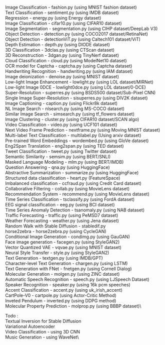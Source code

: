 Image Classification - fashion.py (using MNIST fashion dataset)\
Text Classification - sentiment.py (using IMDB dataset)\
Regression - energy.py (using Energy dataset)\
Image Classification - cifar10.py (using CIFAR10 dataset)\
Image Segmentation - segmentation.py (using CIHP dataset/DeepLab V3)\
Object Detection - detection.py (using COCO2017 dataset/RetinaNet)\
Object Detection - detectionViT.py (using Caltech101 dataset/ViT)\
Depth Estimation - depth.py (using DIODE dataset)\
3D Classification - 3dclas.py (using CTScan dataset)\
3D Reconstruction - 3dgan.py (using TinyNerf dataset)\
Cloud Classification - cloud.py (using ModelNet10 dataset)\
OCR model for Captcha - captcha.py (using Captcha dataset)\
Handwriting Recognition - handwriting.py (using IAM dataset)\
Image deionization - denoise.py (using MNIST dataset)\
Low-light Image Enhancement - lowlight.py (using LOL dataset/MIRNet)\
Low-light Image 0DCE - lowlight0dce.py (using LOL dataset/0-DCE)\
Super-Resolution - superres.py (using BSDS500 dataset/Sub-Pixel CNN)\
Single Image Super-Resolution - sisuperres.py (using DIV2K dataset)\
Image Captioning - caption.py (using Flickr8k dataset)\
NL Image Search - nlsearch.py (using MS-COCO dataset)\
Similar Image Search - simsearch.py (using tf_flowers dataset)\
Image Clustering - cluster.py (using CIFAR10 dataset/SCAN algo)\
Video Classification - video.py (using UCF101 dataset)\
Next Video Frame Prediction - nextframe.py (using Moving MNIST dataset)\
Multi-label Text Classification - multilabel.py (Using arxiv dataset)\
Pre-trained Word Embeddings - wordembed.py (using GloVe dataset)\
Eng2Span Translation - eng2span.py (using TED dataset)\
Tweet Classification - tweet.py (using Twitter dataset)\
Semantic Similarity - semsim.py (using BERT/SNLI)\
Masked Language Modeling - mlm.py (using BERT/IMDB)\
Question Answering - qna.py (using HuggingFace)\
Abstractive Summarization - summarize.py (using HuggingFace)\
Structured data classification - heart.py (FeatureSpace)\
Imbalanced classification - ccfraud.py (using Credit Card dataset)\
Collaborative Filtering - collab.py (using MovieLens dataset)\
Recommendation System - recommend.py (using MovieLens dataset)\
Time Series Classification - tsclassify.py (using FordA dataset)\
EEG signal classification - eeg.py (using BCI dataset)\
Time Series Anomaly Detection - tsanomaly.py (using NAB dataset)\
Traffic Forecasting - traffic.py (using PeMSD7 dataset)\
Weather Forecasting - weather.py (using Jena dataset)\
Random Walk with Stable Diffusion - stabledif.py\
horse2zebra - horse2zebra.py (using CycleGAN)\
Conditional Image Generation - condimg.py (using GauGAN)\
Face image generation - facegen.py (using StyleGAN2)\
Vector Quantized VAE - vqvae.py (using MNIST dataset)\
Neural Style Transfer - style.py (using StyleGAN2)\
Text Generation - textgen.py (using IMDB/GPT)\
Character-level Text Generation - chargen.py (using LSTM)\
Text Generation with FNet - fnetgen.py (using Cornell Dialog)\
Molecular Generation - molgen.py (using ZINC dataset)\
Automatic Speech Recognition - speech.py (using LJSpeech Dataset)\
Speaker Recognition - speaker.py (using 16k pcm speeches)\
Accent Classification - accent.py (using uk_irish_accent)\
CartPole-V0 - cartpole.py (using Actor-Critic Method)\
Inveted Pendulum - inverted.py (using DDPG method)\
Molecular Property Prediction - molprop.py (using BBBP dataset)\

Todo :\
Textual Inversion for Stable Diffusion\
Variational Autoencoder\
Video Classification - using 3D CNN\
Music Generation - using WaveNet\

<!--
Image Classification - using VisionTransformer, BigTransfer
Atari Breakout - atari.py (using DQN method)
Node Classification - node.py (using Cora dataset)
-->